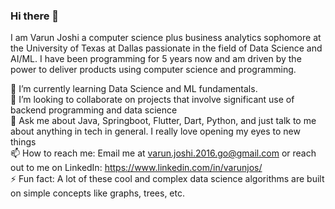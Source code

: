 ### Hi there 👋

I am Varun Joshi a computer science plus business analytics sophomore at the University of Texas at Dallas passionate in the field of Data Science and AI/ML. I have been programming for 5 years now and am driven by the power to deliver products using computer science and programming. 

🌱 I’m currently learning Data Science and ML fundamentals. <br>
👯 I’m looking to collaborate on projects that involve significant use of backend programming and data science <br>
💬 Ask me about Java, Springboot, Flutter, Dart, Python, and just talk to me about anything in tech in general. I really love opening my eyes to new things <br>
📫 How to reach me: Email me at varun.joshi.2016.go@gmail.com or reach out to me on LinkedIn: https://www.linkedin.com/in/varunjos/ <br>
⚡ Fun fact: A lot of these cool and complex data science algorithms are built on simple concepts like graphs, trees, etc. <br>

<!--
**varuncj02/varuncj02** is a ✨ _special_ ✨ repository because its `README.md` (this file) appears on your GitHub profile.

Here are some ideas to get you started:

- 🔭 I’m currently working on ...
- 🌱 I’m currently learning ...
- 👯 I’m looking to collaborate on ...
- 🤔 I’m looking for help with ...
- 💬 Ask me about ...
- 📫 How to reach me: ...
- 😄 Pronouns: ...
- ⚡ Fun fact: ...
-->
